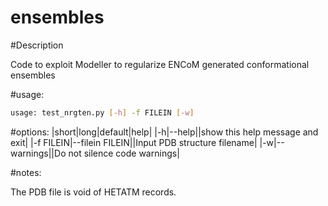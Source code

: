 ensembles
=========

#Description

Code to exploit Modeller to regularize ENCoM generated conformational ensembles

#usage: 

```bash
usage: test_nrgten.py [-h] -f FILEIN [-w]
```

#options:
|short|long|default|help|
|-h|--help||show this help message and exit|
|-f FILEIN|--filein FILEIN||Input PDB structure filename|
|-w|--warnings||Do not silence code warnings|
  
#notes:

The PDB file is void of HETATM records. 
